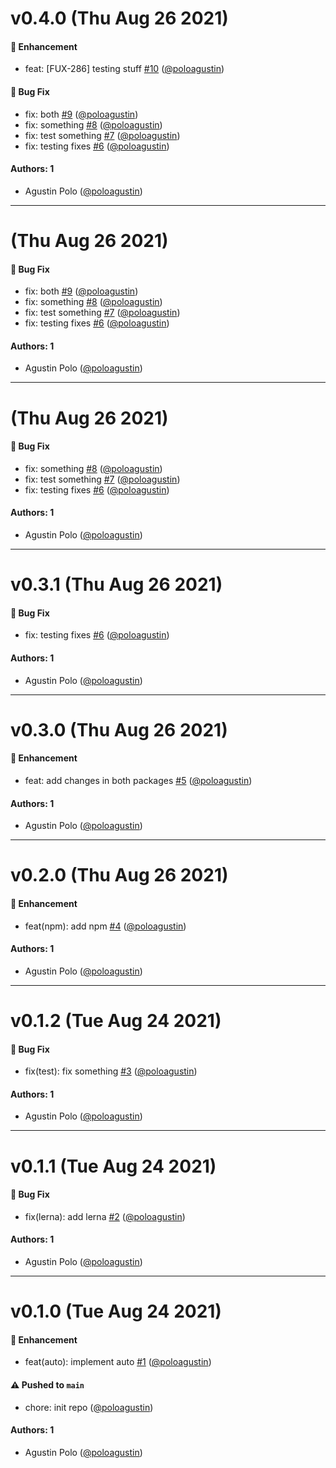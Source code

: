 # v0.4.0 (Thu Aug 26 2021)

#### 🚀 Enhancement

- feat: [FUX-286] testing stuff [#10](https://github.com/poloagustin/auto-demo/pull/10) ([@poloagustin](https://github.com/poloagustin))

#### 🐛 Bug Fix

- fix: both [#9](https://github.com/poloagustin/auto-demo/pull/9) ([@poloagustin](https://github.com/poloagustin))
- fix: something [#8](https://github.com/poloagustin/auto-demo/pull/8) ([@poloagustin](https://github.com/poloagustin))
- fix: test something [#7](https://github.com/poloagustin/auto-demo/pull/7) ([@poloagustin](https://github.com/poloagustin))
- fix: testing fixes [#6](https://github.com/poloagustin/auto-demo/pull/6) ([@poloagustin](https://github.com/poloagustin))

#### Authors: 1

- Agustin Polo ([@poloagustin](https://github.com/poloagustin))

---

# (Thu Aug 26 2021)

#### 🐛 Bug Fix

- fix: both [#9](https://github.com/poloagustin/auto-demo/pull/9) ([@poloagustin](https://github.com/poloagustin))
- fix: something [#8](https://github.com/poloagustin/auto-demo/pull/8) ([@poloagustin](https://github.com/poloagustin))
- fix: test something [#7](https://github.com/poloagustin/auto-demo/pull/7) ([@poloagustin](https://github.com/poloagustin))
- fix: testing fixes [#6](https://github.com/poloagustin/auto-demo/pull/6) ([@poloagustin](https://github.com/poloagustin))

#### Authors: 1

- Agustin Polo ([@poloagustin](https://github.com/poloagustin))

---

# (Thu Aug 26 2021)

#### 🐛 Bug Fix

- fix: something [#8](https://github.com/poloagustin/auto-demo/pull/8) ([@poloagustin](https://github.com/poloagustin))
- fix: test something [#7](https://github.com/poloagustin/auto-demo/pull/7) ([@poloagustin](https://github.com/poloagustin))
- fix: testing fixes [#6](https://github.com/poloagustin/auto-demo/pull/6) ([@poloagustin](https://github.com/poloagustin))

#### Authors: 1

- Agustin Polo ([@poloagustin](https://github.com/poloagustin))

---

# v0.3.1 (Thu Aug 26 2021)

#### 🐛 Bug Fix

- fix: testing fixes [#6](https://github.com/poloagustin/auto-demo/pull/6) ([@poloagustin](https://github.com/poloagustin))

#### Authors: 1

- Agustin Polo ([@poloagustin](https://github.com/poloagustin))

---

# v0.3.0 (Thu Aug 26 2021)

#### 🚀 Enhancement

- feat: add changes in both packages [#5](https://github.com/poloagustin/auto-demo/pull/5) ([@poloagustin](https://github.com/poloagustin))

#### Authors: 1

- Agustin Polo ([@poloagustin](https://github.com/poloagustin))

---

# v0.2.0 (Thu Aug 26 2021)

#### 🚀 Enhancement

- feat(npm): add npm [#4](https://github.com/poloagustin/auto-demo/pull/4) ([@poloagustin](https://github.com/poloagustin))

#### Authors: 1

- Agustin Polo ([@poloagustin](https://github.com/poloagustin))

---

# v0.1.2 (Tue Aug 24 2021)

#### 🐛 Bug Fix

- fix(test): fix something [#3](https://github.com/poloagustin/auto-demo/pull/3) ([@poloagustin](https://github.com/poloagustin))

#### Authors: 1

- Agustin Polo ([@poloagustin](https://github.com/poloagustin))

---

# v0.1.1 (Tue Aug 24 2021)

#### 🐛 Bug Fix

- fix(lerna): add lerna [#2](https://github.com/poloagustin/auto-demo/pull/2) ([@poloagustin](https://github.com/poloagustin))

#### Authors: 1

- Agustin Polo ([@poloagustin](https://github.com/poloagustin))

---

# v0.1.0 (Tue Aug 24 2021)

#### 🚀 Enhancement

- feat(auto): implement auto [#1](https://github.com/poloagustin/auto-demo/pull/1) ([@poloagustin](https://github.com/poloagustin))

#### ⚠️ Pushed to `main`

- chore: init repo ([@poloagustin](https://github.com/poloagustin))

#### Authors: 1

- Agustin Polo ([@poloagustin](https://github.com/poloagustin))

